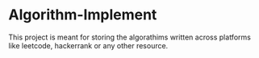 # Algorithm-Implement
This project is meant for storing the algorathims written across platforms like leetcode, hackerrank or any other resource.
